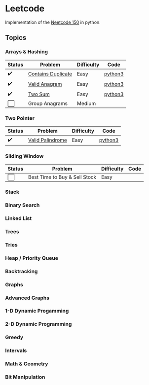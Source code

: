 # Leetcode

Implementation of the [Neetcode 150](https://neetcode.io/practice) in python.

## Topics

### Arrays & Hashing

| Status             |Problem  | Difficulty | Code
|--------------------|---------|------------|---
| :heavy_check_mark: | [Contains Duplicate](https://leetcode.com/problems/contains-duplicate) | Easy | [python3](https://github.com/abeleinin/neetcode/blob/main/leetcode/easy/217-Contains-Duplicate.py)
| :heavy_check_mark: | [Valid Anagram](https://leetcode.com/problems/valid-anagram) | Easy | [python3](https://github.com/abeleinin/neetcode/blob/main/leetcode/easy/242-Valid-Anagram.py)
| :heavy_check_mark: | [Two Sum](https://leetcode.com/problems/two-sum) | Easy | [python3](https://github.com/abeleinin/neetcode/blob/main/leetcode/easy/242-Two-Sum.py)
| :white_large_square: | Group Anagrams | Medium | 

### Two Pointer
| Status             |Problem  | Difficulty | Code
|--------------------|---------|------------|-----
| :heavy_check_mark: | [Valid Palindrome](https://leetcode.come/problems/valid-palindrome) | Easy | [python3](https://github.com/abeleinin/neetcode/blob/main/leetcode/easy/242-Valid-Anagram.py)

### Sliding Window
| Status             |Problem| Difficulty | Code
|--------------------|---------|------------|-----
| :white_large_square: | Best Time to Buy & Sell Stock | Easy

### Stack

### Binary Search

### Linked List

### Trees

### Tries

### Heap / Priority Queue

### Backtracking

### Graphs

### Advanced Graphs

### 1-D Dynamic Progamming

### 2-D Dynamic Programming

### Greedy

### Intervals

### Math & Geometry 

### Bit Manipulation

